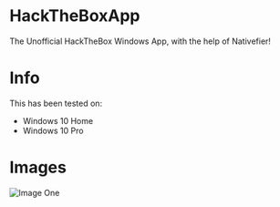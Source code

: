 # HackTheBoxApp
The Unofficial HackTheBox Windows App, with the help of Nativefier!

# Info
This has been tested on:
- Windows 10 Home
- Windows 10 Pro

# Images
![Image One](https://i.gyazo.com/c07819300930ac5488c23ecef71b7abc.png)
